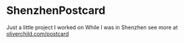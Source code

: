 # ShenzhenPostcard

Just a little project I worked on While I was in Shenzhen see more  at [oliverchild.com/postcard](https://oliverchild.com/postcard)
